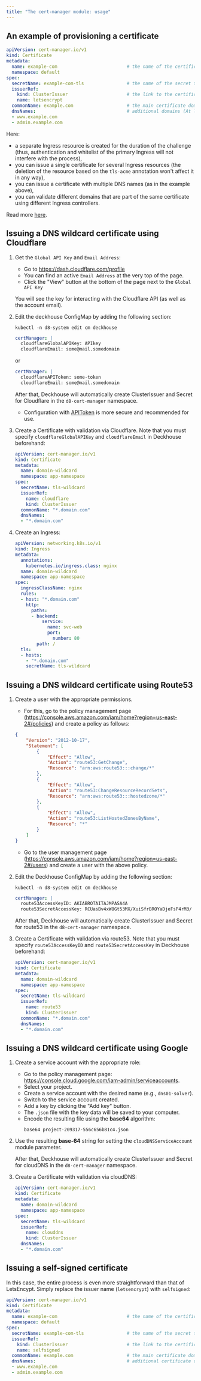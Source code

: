```yaml
---
title: "The cert-manager module: usage"
---
```



## An example of provisioning a certificate

```yaml
apiVersion: cert-manager.io/v1
kind: Certificate
metadata:
  name: example-com                          # the name of the certificate; you can use it to view the cert's status
  namespace: default
spec:
  secretName: example-com-tls                # the name of the secret to store a private key and a certificate
  issuerRef:
    kind: ClusterIssuer                      # the link to the certificate "issuer", see more below
    name: letsencrypt
  commonName: example.com                    # the main certificate domain
  dnsNames:                                  # additional domains (At least one DNS Name or IP address is required)
  - www.example.com
  - admin.example.com
```

Here:
* a separate Ingress resource is created for the duration of the challenge (thus, authentication and whitelist of the primary Ingress will not interfere with the process),
* you can issue a single certificate for several Ingress resources (the deletion of the resource based on the `tls-acme` annotation won't affect it in any way),
* you can issue a certificate with multiple DNS names (as in the example above),
* you can validate different domains that are part of the same certificate using different Ingress controllers.

Read more [here](https://cert-manager.io/docs/tutorials/acme/http-validation/).

## Issuing a DNS wildcard certificate using Cloudflare

1. Get the `Global API Key` and `Email Address`:
   * Go to https://dash.cloudflare.com/profile
   * You can find an active `Email Address` at the very top of the page.
   * Click the "View" button at the bottom of the page next to the `Global API Key`

   You will see the key for interacting with the Cloudflare API (as well as the account email).

2. Edit the deckhouse ConfigMap by adding the following section:
   ```shell
   kubectl -n d8-system edit cm deckhouse
   ```

   ```yaml
   certManager: |
     cloudflareGlobalAPIKey: APIkey
     cloudflareEmail: some@mail.somedomain
   ```
   
   or
   
   ```yaml
   certManager: |
     cloudflareAPIToken: some-token
     cloudflareEmail: some@mail.somedomain
   ```

   After that, Deckhouse will automatically create ClusterIssuer and Secret for Cloudflare in the `d8-cert-manager` namespace.

   * Configuration with [APIToken](https://cert-manager.io/docs/configuration/acme/dns01/cloudflare/#api-tokens) is more secure and recommended for use.

3. Create a Certificate with validation via Cloudflare. Note that you must specify `cloudflareGlobalAPIKey` and `cloudflareEmail` in Deckhouse beforehand:

   ```yaml
   apiVersion: cert-manager.io/v1
   kind: Certificate
   metadata:
     name: domain-wildcard
     namespace: app-namespace
   spec:
     secretName: tls-wildcard
     issuerRef:
       name: cloudflare
       kind: ClusterIssuer
     commonName: "*.domain.com"
     dnsNames:
     - "*.domain.com"
   ```

4. Create an Ingress:

   ```yaml
   apiVersion: networking.k8s.io/v1
   kind: Ingress
   metadata:
     annotations:
       kubernetes.io/ingress.class: nginx
     name: domain-wildcard
     namespace: app-namespace
   spec:
     ingressClassName: nginx
     rules:
     - host: "*.domain.com"
       http:
         paths:
         - backend:
             service:
               name: svc-web
               port:
                 number: 80
           path: /
     tls:
     - hosts:
       - "*.domain.com"
       secretName: tls-wildcard
   ```

## Issuing a DNS wildcard certificate using Route53

1. Create a user with the appropriate permissions.

   * For this, go to the policy management page (https://console.aws.amazon.com/iam/home?region=us-east-2#/policies) and create a policy as follows:

   ```json
   {
       "Version": "2012-10-17",
       "Statement": [
           {
               "Effect": "Allow",
               "Action": "route53:GetChange",
               "Resource": "arn:aws:route53:::change/*"
           },
           {
               "Effect": "Allow",
               "Action": "route53:ChangeResourceRecordSets",
               "Resource": "arn:aws:route53:::hostedzone/*"
           },
           {
               "Effect": "Allow",
               "Action": "route53:ListHostedZonesByName",
               "Resource": "*"
           }
       ]
   }
   ```

   * Go to the user management page (https://console.aws.amazon.com/iam/home?region=us-east-2#/users) and create a user with the above policy.

2. Edit the Deckhouse ConfigMap by adding the following section:

   ```shell
   kubectl -n d8-system edit cm deckhouse
   ```

   ```yaml
   certManager: |
     route53AccessKeyID: AKIABROTAITAJMPASA4A
     route53SecretAccessKey: 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
   ```

   After that, Deckhouse will automatically create ClusterIssuer and Secret for route53 in the `d8-cert-manager` namespace.

3. Create a Certificate with validation via route53. Note that you must specify `route53AccessKeyID` and `route53SecretAccessKey` in Deckhouse beforehand:

   ```yaml
   apiVersion: cert-manager.io/v1
   kind: Certificate
   metadata:
     name: domain-wildcard
     namespace: app-namespace
   spec:
     secretName: tls-wildcard
     issuerRef:
       name: route53
       kind: ClusterIssuer
     commonName: "*.domain.com"
     dnsNames:
     - "*.domain.com"
   ```

## Issuing a DNS wildcard certificate using Google

1. Create a service account with the appropriate role:

   * Go to the policy management page: https://console.cloud.google.com/iam-admin/serviceaccounts.
   * Select your project.
   * Create a service account with the desired name (e.g., `dns01-solver`).
   * Switch to the service account created.
   * Add a key by clicking the "Add key" button.
   * The `.json` file with the key data will be saved to your computer.
   * Encode the resulting file using the **base64** algorithm:
     ```shell
     base64 project-209317-556c656b81c4.json
     ```

2. Use the resulting **base-64** string for setting the  `cloudDNSServiceAccount` module parameter.

   After that, Deckhouse will automatically create ClusterIssuer and Secret for cloudDNS in the `d8-cert-manager` namespace.

3. Create a Certificate with validation via cloudDNS:

   ```yaml
   apiVersion: cert-manager.io/v1
   kind: Certificate
   metadata:
     name: domain-wildcard
     namespace: app-namespace
   spec:
     secretName: tls-wildcard
     issuerRef:
       name: clouddns
       kind: ClusterIssuer
     dnsNames:
     - "*.domain.com"
   ```

## Issuing a self-signed certificate

In this case, the entire process is even more straightforward than that of LetsEncypt. Simply replace the issuer name (`letsencrypt`) with `selfsigned`:

```yaml
apiVersion: cert-manager.io/v1
kind: Certificate
metadata:
  name: example-com                          # the name of the certificate; you can use it to view the cert's status
  namespace: default
spec:
  secretName: example-com-tls                # the name of the secret to store a private key and a certificate
  issuerRef:
    kind: ClusterIssuer                      # the link to the certificate "issuer", see more below
    name: selfsigned
  commonName: example.com                    # the main certificate domain
  dnsNames:                                  # additional certificate domains (optional)
  - www.example.com
  - admin.example.com
```
